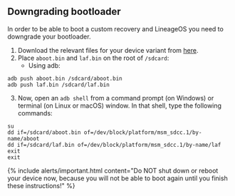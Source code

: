 ## Downgrading bootloader
In order to be able to boot a custom recovery and LineageOS you need to downgrade your bootloader.

1. Download the relevant files for your device variant from [here](https://androidfilehost.com/?w=files&flid=298128).
2. Place `aboot.bin` and `laf.bin` on the root of `/sdcard`:
   * Using adb:
```
adb push aboot.bin /sdcard/aboot.bin
adb push laf.bin /sdcard/laf.bin
```
3. Now, open an `adb shell` from a command prompt (on Windows) or terminal (on Linux or macOS) window. In that shell, type the following commands:
```
su
dd if=/sdcard/aboot.bin of=/dev/block/platform/msm_sdcc.1/by-name/aboot
dd if=/sdcard/laf.bin of=/dev/block/platform/msm_sdcc.1/by-name/laf
exit
exit
```
{% include alerts/important.html content="Do NOT shut down or reboot your device now, because you will not be able to boot again until you finish these instructions!" %}

